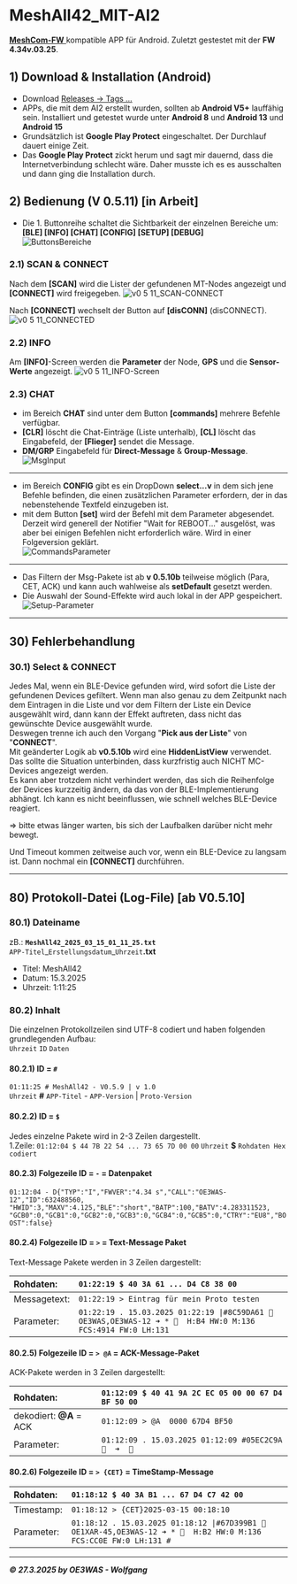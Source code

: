 # MeshAll42_MIT-AI2
[**MeshCom-FW**  ](https://github.com/icssw-org/MeshCom-Firmware  ) kompatible APP für Android. Zuletzt gestestet mit der **FW 4.34v.03.25**.

## 1) Download & Installation (Android)
* Download [Releases -> Tags ...](https://github.com/karamo/MeshAll42_MIT-AI2/releases/tag/v0.5.11)
* APPs, die mit dem AI2 erstellt wurden, sollten ab **Android V5+** lauffähig sein. Installiert und getestet wurde unter **Android 8** und **Android 13** und **Android 15**
* Grundsätzlich ist **Google Play Protect** eingeschaltet. Der Durchlauf dauert einige Zeit.
* Das **Google Play Protect** zickt herum und sagt mir dauernd, dass die Internetverbindung schlecht wäre. Daher musste ich es es ausschalten und dann ging die Installation durch.

## 2) Bedienung (V 0.5.11) [in Arbeit]
* Die 1. Buttonreihe schaltet die Sichtbarkeit der einzelnen Bereiche um:  
 **[BLE] [INFO] [CHAT] [CONFIG] [SETUP] [DEBUG]**  
![ButtonsBereiche](https://github.com/user-attachments/assets/e1928b68-b678-4c8a-bb95-f70c6a4f4c90)

### 2.1) SCAN & CONNECT
Nach dem **[SCAN]** wird die Lister der gefundenen MT-Nodes angezeigt und **[CONNECT]** wird freigegeben.
![v0 5 11_SCAN-CONNECT](https://github.com/user-attachments/assets/870b7fd5-23b3-43e1-acd3-7c538525d25a)

Nach **[CONNECT]** wechselt der Button auf **[disCONN]** (disCONNECT).
![v0 5 11_CONNECTED](https://github.com/user-attachments/assets/42749bee-f377-4d78-831d-f035095b511f)

### 2.2) INFO
Am **[INFO]**-Screen werden die **Parameter** der Node, **GPS** und die **Sensor-Werte** angezeigt.
![v0 5 11_INFO-Screen](https://github.com/user-attachments/assets/73d69c23-f302-469a-b4e6-2fde3e5b7244)

### 2.3) CHAT
* im Bereich **CHAT** sind unter dem Button **[commands]** mehrere Befehle verfügbar.
* **[CLR]** löscht die Chat-Einträge (Liste unterhalb), **[CL]** löscht das Eingabefeld, der **[Flieger]** sendet die Message.
* **DM/GRP** Eingabefeld für **Direct-Message** & **Group-Message**.
![MsgInput](https://github.com/user-attachments/assets/454e0a69-c60b-477e-a96a-44633443824d)

___
* im Bereich **CONFIG** gibt es ein DropDown **select...v**  in dem sich jene Befehle befinden, die einen zusätzlichen Parameter erfordern, der in das nebenstehende Textfeld einzugeben ist.
* mit dem Button **[set]** wird der Befehl mit dem Parameter abgesendet. Derzeit wird generell der Notifier "Wait for REBOOT..." ausgelöst, was aber bei einigen Befehlen nicht erforderlich wäre. Wird in einer Folgeversion geklärt.  
  ![CommandsParameter](https://github.com/user-attachments/assets/90c898f1-52be-435a-a20f-41ca8e16cd09)
___
* Das Filtern der Msg-Pakete ist ab **v 0.5.10b** teilweise möglich (Para, CET, ACK) und kann auch wahlweise als **setDefault** gesetzt werden.
* Die Auswahl der Sound-Effekte wird auch lokal in der APP gespeichert.
![Setup-Parameter](https://github.com/user-attachments/assets/26c3fc61-c447-48ae-8e59-89e897e6706d)


___
## 30) Fehlerbehandlung
### 30.1) Select & CONNECT
Jedes Mal, wenn ein BLE-Device gefunden wird, wird sofort die Liste der gefundenen Devices gefiltert. Wenn man also genau zu dem Zeitpunkt nach dem Eintragen in die Liste
und vor dem Filtern der Liste ein Device ausgewählt wird, dann kann der Effekt auftreten, dass nicht das gewünschte Device ausgewählt wurde.  
Deswegen trenne ich auch den Vorgang "**Pick aus der Liste**" von "**CONNECT**".  
Mit geänderter Logik ab **v0.5.10b** wird eine **HiddenListView** verwendet.  
Das sollte die Situation unterbinden, dass kurzfristig auch NICHT MC-Devices angezeigt werden.  
Es kann aber trotzdem nicht verhindert werden, das sich die Reihenfolge der Devices kurzzeitig ändern, da das von der BLE-Implementierung abhängt.
Ich kann es nicht beeinflussen, wie schnell welches BLE-Device reagiert.  

=> bitte etwas länger warten, bis sich der Laufbalken darüber nicht mehr bewegt.

Und Timeout kommen zeitweise auch vor, wenn ein BLE-Device zu langsam ist. Dann nochmal ein **[CONNECT]** durchführen.


___
## 80) Protokoll-Datei (Log-File) [ab V0.5.10]
### 80.1) Dateiname
zB.: **`MeshAll42_2025_03_15_01_11_25.txt`**  
`APP-Titel`\_`Erstellungsdatum`\_`Uhrzeit`**.txt**  
* Titel: MeshAll42
* Datum: 15.3.2025
* Uhrzeit: 1:11:25

### 80.2) Inhalt
Die einzelnen Protokollzeilen sind UTF-8 codiert und haben folgenden grundlegenden Aufbau:  
`Uhrzeit`  `ID`  `Daten`

#### 80.2.1) ID = `#`
`01:11:25 # MeshAll42 - V0.5.9 | v 1.0`  
`Uhrzeit` **#** `APP-Titel` - `APP-Version` \| `Proto-Version`

#### 80.2.2) ID = `$`
Jedes einzelne Pakete wird in 2-3 Zeilen dargestellt.  
1.Zeile: 
`01:12:04 $ 44 7B 22 54 ... 73 65 7D 00 00`
`Uhrzeit` **$** `Rohdaten Hex codiert`  

#### 80.2.3) Folgezeile ID = `-` = Datenpaket
`01:12:04 - D{"TYP":"I","FWVER":"4.34 s","CALL":"OE3WAS-12","ID":632488560, "HWID":3,"MAXV":4.125,"BLE":"short","BATP":100,"BATV":4.283311523, "GCB0":0,"GCB1":0,"GCB2":0,"GCB3":0,"GCB4":0,"GCB5":0,"CTRY":"EU8","BOOST":false}`  

#### 80.2.4) Folgezeile ID = `>` = Text-Message Paket
Text-Message Pakete werden in 3 Zeilen dargestellt:

| Rohdaten: | `01:22:19 $ 40 3A 61 ... D4 C8 38 00` |
|:---|:---|
| Messagetext: | `01:22:19 > Eintrag für mein Proto testen` |
| Parameter: | `01:22:19 . 15.03.2025 01:22:19 \|#8C59DA61 🔷 OE3WAS,OE3WAS-12 ➜ * 🔷  H:B4 HW:0 M:136 FCS:4914 FW:0 LH:131` |

#### 80.2.5) Folgezeile ID = `> @A` = ACK-Message-Paket
ACK-Pakete werden in 3 Zeilen dargestellt:

| Rohdaten: | `01:12:09 $ 40 41 9A 2C EC 05 00 00 67 D4 BF 50 00` |
|:---|:---|
| dekodiert: **@A** = ACK | `01:12:09 > @A  0000 67D4 BF50` |
| Parameter: | `01:12:09 . 15.03.2025 01:12:09 #05EC2C9A 🔷  ➜  🔷` |

#### 80.2.6) Folgezeile ID = `> {CET}` = TimeStamp-Message

| Rohdaten: | `01:18:12 $ 40 3A B1 ... 67 D4 C7 42 00` |
|:---|:---|
| Timestamp: | `01:18:12 > {CET}2025-03-15 00:18:10` |
| Parameter: | `01:18:12 . 15.03.2025 01:18:12 \|#67D399B1 🔷 OE1XAR-45,OE3WAS-12 ➜ * 🔷  H:B2 HW:0 M:136 FCS:CC0E FW:0 LH:131 #` |

___
***:copyright: 27.3.2025 by OE3WAS - Wolfgang***
